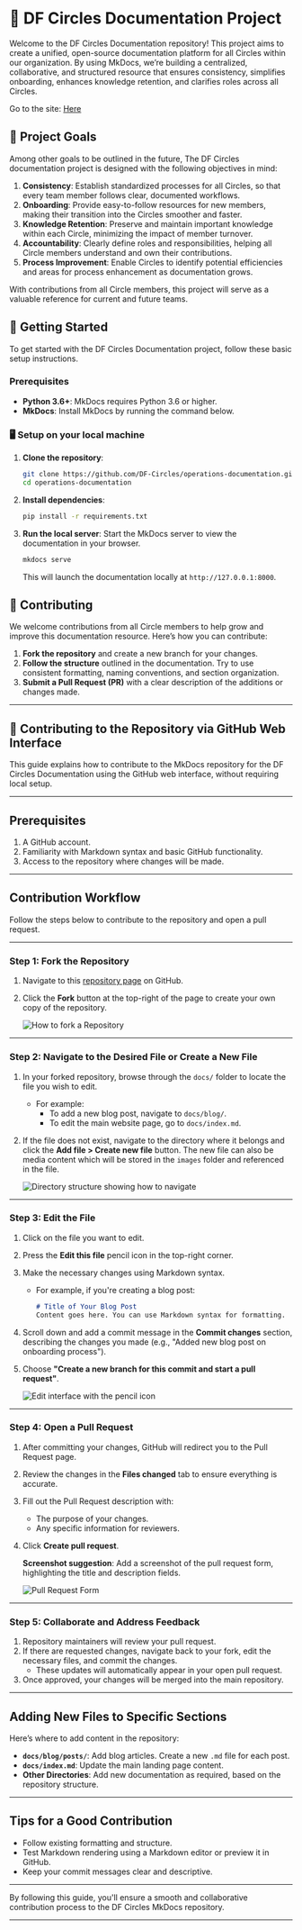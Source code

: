 # 🌟 DF Circles Documentation Project

Welcome to the DF Circles Documentation repository! This project aims to create a unified, open-source documentation platform for all Circles within our organization. By using MkDocs, we’re building a centralized, collaborative, and structured resource that ensures consistency, simplifies onboarding, enhances knowledge retention, and clarifies roles across all Circles.

Go to the site: [Here](https://df-circles.github.io/operations-documentation/)

## 🚀 Project Goals

Among other goals to be outlined in the future, The DF Circles documentation project is designed with the following objectives in mind:

1. **Consistency**: Establish standardized processes for all Circles, so that every team member follows clear, documented workflows.
2. **Onboarding**: Provide easy-to-follow resources for new members, making their transition into the Circles smoother and faster.
3. **Knowledge Retention**: Preserve and maintain important knowledge within each Circle, minimizing the impact of member turnover.
4. **Accountability**: Clearly define roles and responsibilities, helping all Circle members understand and own their contributions.
5. **Process Improvement**: Enable Circles to identify potential efficiencies and areas for process enhancement as documentation grows.

With contributions from all Circle members, this project will serve as a valuable reference for current and future teams.

## 🏁 Getting Started

To get started with the DF Circles Documentation project, follow these basic setup instructions.

### Prerequisites

- **Python 3.6+**: MkDocs requires Python 3.6 or higher.
- **MkDocs**: Install MkDocs by running the command below.

### 🖥 Setup on your local machine

1. **Clone the repository**:
   ```bash
   git clone https://github.com/DF-Circles/operations-documentation.git
   cd operations-documentation
   ```

2. **Install dependencies**:
   ```bash
   pip install -r requirements.txt
   ```

3. **Run the local server**:
   Start the MkDocs server to view the documentation in your browser.
   ```bash
   mkdocs serve
   ```
   This will launch the documentation locally at `http://127.0.0.1:8000`.

## 🤝 Contributing

We welcome contributions from all Circle members to help grow and improve this documentation resource. Here’s how you can contribute:

1. **Fork the repository** and create a new branch for your changes.
2. **Follow the structure** outlined in the documentation. Try to use consistent formatting, naming conventions, and section organization.
3. **Submit a Pull Request (PR)** with a clear description of the additions or changes made.

---

## 🤝 Contributing to the Repository via GitHub Web Interface  

This guide explains how to contribute to the MkDocs repository for the DF Circles Documentation using the GitHub web interface, without requiring local setup.

---

## Prerequisites  
1. A GitHub account.  
2. Familiarity with Markdown syntax and basic GitHub functionality.  
3. Access to the repository where changes will be made.

---

## Contribution Workflow  
Follow the steps below to contribute to the repository and open a pull request.

---

### Step 1: Fork the Repository  
1. Navigate to this [repository page](https://github.com/DF-Circles/operations-documentation) on GitHub.  
2. Click the **Fork** button at the top-right of the page to create your own copy of the repository.  
   
   ![How to fork a Repository](images/how-to-fork-repo.png)

---

### Step 2: Navigate to the Desired File or Create a New File  
1. In your forked repository, browse through the `docs/` folder to locate the file you wish to edit.  
   - For example:  
     - To add a new blog post, navigate to `docs/blog/`.  
     - To edit the main website page, go to `docs/index.md`.  
2. If the file does not exist, navigate to the directory where it belongs and click the **Add file > Create new file** button. The new file can also be media content which will be stored in the `images` folder and referenced in the file.

   ![Directory structure showing how to navigate](images/directory-structure.png)

---

### Step 3: Edit the File  
1. Click on the file you want to edit.  
2. Press the **Edit this file** pencil icon in the top-right corner.  
3. Make the necessary changes using Markdown syntax.  
   - For example, if you're creating a blog post:  
     ```markdown
     # Title of Your Blog Post  
     Content goes here. You can use Markdown syntax for formatting.  
     ```
4. Scroll down and add a commit message in the **Commit changes** section, describing the changes you made (e.g., "Added new blog post on onboarding process").  
5. Choose **"Create a new branch for this commit and start a pull request"**.  

   ![Edit interface with the pencil icon](images/edit-interface-with-pencil.png)

---

### Step 4: Open a Pull Request  
1. After committing your changes, GitHub will redirect you to the Pull Request page.  
2. Review the changes in the **Files changed** tab to ensure everything is accurate.  
3. Fill out the Pull Request description with:  
   - The purpose of your changes.  
   - Any specific information for reviewers.  
4. Click **Create pull request**.  

   **Screenshot suggestion**: Add a screenshot of the pull request form, highlighting the title and description fields.

   ![Pull Request Form](images/pull-request-form.png)

---

### Step 5: Collaborate and Address Feedback  
1. Repository maintainers will review your pull request.  
2. If there are requested changes, navigate back to your fork, edit the necessary files, and commit the changes.  
   - These updates will automatically appear in your open pull request.  
3. Once approved, your changes will be merged into the main repository.  

---

## Adding New Files to Specific Sections  
Here’s where to add content in the repository:  
- **`docs/blog/posts/`**: Add blog articles. Create a new `.md` file for each post.  
- **`docs/index.md`**: Update the main landing page content.  
- **Other Directories**: Add new documentation as required, based on the repository structure.

---

## Tips for a Good Contribution  
- Follow existing formatting and structure.  
- Test Markdown rendering using a Markdown editor or preview it in GitHub.  
- Keep your commit messages clear and descriptive.  

---

By following this guide, you'll ensure a smooth and collaborative contribution process to the DF Circles MkDocs repository.

---
